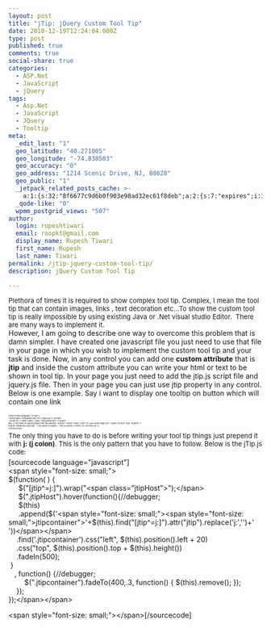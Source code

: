 ```yaml
---
layout: post
title: "jTip: jQuery Custom Tool Tip"
date: 2010-12-19T12:24:04.000Z
type: post
published: true
comments: true
social-share: true
categories:
  - ASP.Net
  - JavaScript
  - jQuery
tags:
  - Asp.Net
  - JavaScript
  - JQuery
  - Tooltip
meta:
  _edit_last: "1"
  geo_latitude: "40.271005"
  geo_longitude: "-74.838503"
  geo_accuracy: "0"
  geo_address: "1214 Scenic Drive, NJ, 08628"
  geo_public: "1"
  _jetpack_related_posts_cache: >-
    a:1:{s:32:"8f6677c9d6b0f903e98ad32ec61f8deb";a:2:{s:7:"expires";i:1602616538;s:7:"payload";a:3:{i:0;a:1:{s:2:"id";i:361;}i:1;a:1:{s:2:"id";i:850;}i:2;a:1:{s:2:"id";i:311;}}}}
  _qode-like: "0"
  wpmm_postgrid_views: "507"
author:
  login: rupeshtiwari
  email: roopkt@gmail.com
  display_name: Rupesh Tiwari
  first_name: Rupesh
  last_name: Tiwari
permalink: /jtip-jquery-custom-tool-tip/
description: jQuery Custom Tool Tip

---
```


<div><span style="font-size:small;">Plethora of times it is required to show complex tool tip. Complex, I mean the tool tip that can contain images, links , text decoration etc...To show the custom tool tip is really impossible by using existing Java or .Net visual studio Editor.  There are many ways to implement it.</span><span style="font-size:small;"> </span></div>
<div>
<div>However, I am going to describe one way to overcome this problem that is damn simpler. I have created one javascript file you just need to use that file in your page in which you wish to implement the custom tool tip and your task is done. Now, in any control you can add one <strong>custom attribute</strong> that is <strong>jtip</strong> and inside the custom attribute you can write your html or text to be shown in tool tip. In your page you just need to add the jtip.js script file and jquery.js file. Then in your page you can just use jtip property in any control. Below is one example. Say i want to display one tooltip on button which will contain one link</div>
<div> </div>
<div><span style="font-size:4px;">[sourcecode language="HTML"]<br />
&lt;script type=&quot;text\javascript&quot; src=&quot;jquery.js&quot;&gt;&lt;/script&gt;<br />
&lt;script src=&quot;&lt;span class=&quot; type=&quot;text\javascript&quot;&gt;&lt;/script&gt;<br />
jtip=&quot;j: my name is rupesh please visit my website &lt;a style=&quot;cursor: hand;&quot; href=&quot;#&quot;&gt;My Home Page&lt;/a&gt;&quot; runat=&quot;server&quot; Text=&quot;Button&quot; /&gt;<br />
Button1.Attributes.Add(&quot;jtip&quot;, &quot;j: My name is rupesh....This is custom &lt;a href='#'&gt;ToolTip&lt;/a&gt;&quot;);<br />
[/sourcecode]</p>
<p><span style="font-size:small;">The only thing you have to do is before writing your tool tip things just prepend it with <strong>j: (j colon)</strong>. This is the only pattern that you have to follow. Below is the jTip.js code:</span></span></div>
<div>[sourcecode language="javascript"]<br />
&lt;span style=&quot;font-size: small;&quot;&gt;<br />
$(function( ) {<br />
     $(&quot;[jtip^=j:]&quot;).wrap(&quot;&lt;span class=&quot;jtipHost&quot;&gt;&quot;);&lt;/span&gt;<br />
     $(&quot;.jtipHost&quot;).hover(function(){//debugger;<br />
     $(this)<br />
     .append($('&lt;span style=&quot;font-size: small;&quot;&gt;&lt;span style=&quot;font-size: small;&quot;&gt;jtipcontainer&quot;&gt;'+$(this).find(&quot;[jtip^=j:]&quot;).attr(&quot;jtip&quot;).replace('j:','')+' '))&lt;/span&gt;&lt;/span&gt;<br />
    .find('.jtipcontainer').css(&quot;left&quot;, $(this).position().left + 20)<br />
    .css(&quot;top&quot;, $(this).position().top + $(this).height())<br />
    .fadeIn(500);<br />
 }<br />
   , function() {//debugger;<br />
        $(&quot;.jtipcontainer&quot;).fadeTo(400,.3, function() { $(this).remove(); });<br />
    });<br />
});&lt;/span&gt;&lt;/span&gt;</p>
<p>&lt;span style=&quot;font-size: small;&quot;&gt;&lt;/span&gt;[/sourcecode]</p>
</div>
<p> </p>
</div>
